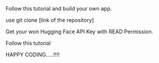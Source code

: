 Follow this tutorial and build your own app.

use git clone [link of the repository]

Get your won Hugging Face API Key with READ Permission.

Follow this tutorial


HAPPY CODING.....!!!!
